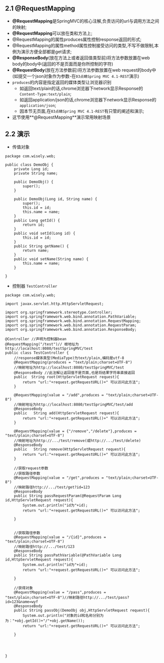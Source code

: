 ## 2.1 @RequestMapping
- **@RequestMapping**是SpringMVC的核心注解,负责访问的url与调用方法之间的映射;
- **@RequestMapping**可以放在类和方法上;
 - @RequestMapping的属性produces属性控制response返回的形式;
 - @RequestMapping的属性method属性控制接受访问的类型,不写不做限制,本例为演示方便全部都是get请求;
- **@ResponseBody**(放在方法上或者返回值类型前)将方法参数放置在web body的body中(返回的不是页面而是你所控制的字符)
- **@RequestBody**(放在方法参数前)将方法参数放置在web request的body中(如提交一个json对象作为参数-在`03点睛Spring MVC 4.1-REST`演示)
- `produces`的内容是指定返回的媒体类型让浏览器识别
  - 如返回text/plain的话,chrome浏览器下network显示Response的`Content-Type:text/plain`;
  - 如返回application/json的话,chrome浏览器下network显示Response的`application/json`;
  - 因本节无页面,在`03点睛Spring MVC 4.1-REST`有只管的阐述和演示;
- 这节使用**@RequestMapping**演示常用映射场景




## 2.2 演示

- 传值对象

```
package com.wisely.web;

public class DemoObj {
	private Long id;
	private String name;
	
	public DemoObj() {
		super();
	}
	
	public DemoObj(Long id, String name) {
		super();
		this.id = id;
		this.name = name;
	}
	public Long getId() {
		return id;
	}
	public void setId(Long id) {
		this.id = id;
	}
	public String getName() {
		return name;
	}
	public void setName(String name) {
		this.name = name;
	}

}

```
- 控制器 `TestController`

```
package com.wisely.web;

import javax.servlet.http.HttpServletRequest;

import org.springframework.stereotype.Controller;
import org.springframework.web.bind.annotation.PathVariable;
import org.springframework.web.bind.annotation.RequestMapping;
import org.springframework.web.bind.annotation.RequestParam;
import org.springframework.web.bind.annotation.ResponseBody;

@Controller //声明为控制器bean
@RequestMapping("/test")// 根地址为http://localhost:8080/testSpringMVC/test
public class TestController {
	//response媒体类型(MediaType)为text/plain,编码是utf-8
	@RequestMapping(produces = "text/plain;charset=UTF-8")
    //映射地址为http://localhost:8080/testSpringMVC/test
	@ResponseBody //此注解让返回值不是页面,也是将结果字符串直接返回
	public  String root(HttpServletRequest request){
		return "url:"+request.getRequestURL()+" 可以访问此方法";
	}

	@RequestMapping(value = "/add",produces = "text/plain;charset=UTF-8")
    //映射地址为http://localhost:8080/testSpringMVC/test/add
	@ResponseBody
	public   String add(HttpServletRequest request){
		return "url:"+request.getRequestURL()+" 可以访问此方法";
	}

	@RequestMapping(value = {"/remove","/delete"},produces = "text/plain;charset=UTF-8")
    //映射地址为http://.../test/remove(或http://.../test/delete)
	@ResponseBody
	public   String remove(HttpServletRequest request){
		return "url:"+request.getRequestURL()+" 可以访问此方法";
	}

	//获取request参数
	//获取路径参数
	@RequestMapping(value = "/get",produces = "text/plain;charset=UTF-8")
    //映射路径http://.../test/get?id=123
	@ResponseBody
	public String passRequestParam(@RequestParam Long id,HttpServletRequest request){
		System.out.println("id为"+id);
		return "url:"+request.getRequestURL()+" 可以访问此方法";

	}


	//获取路径参数
	@RequestMapping(value = "/{id}",produces = "text/plain;charset=UTF-8")
    //映射路径http://.../test/123
	@ResponseBody
	public String passPathVariable(@PathVariable Long id,HttpServletRequest request){
		System.out.println("id为"+id);
		return "url:"+request.getRequestURL()+" 可以访问此方法";

	}

	//获得对象
	@RequestMapping(value = "/pass",produces = "text/plain;charset=UTF-8")//映射路径http://.../test/pass?id=123&name=wyf
	@ResponseBody
	public String passObj(DemoObj obj,HttpServletRequest request){
		System.out.println("对象的id和名称分别为为："+obj.getId()+"/"+obj.getName());
		return "url:"+request.getRequestURL()+" 可以访问此方法";

	}




}

```
